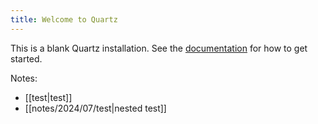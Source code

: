 ```yaml
---
title: Welcome to Quartz
---
```


This is a blank Quartz installation.
See the [documentation](https://quartz.jzhao.xyz) for how to get started.

Notes:
- [[test|test]]
- [[notes/2024/07/test|nested test]]
